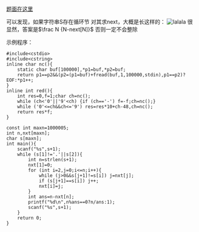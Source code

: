 [题面在这里](http://poj.org/problem?id=2406)

可以发现，如果字符串S存在循环节
对其求next，大概是长这样的：
![lalala](http://img.blog.csdn.net/20170801161033197?watermark/2/text/aHR0cDovL2Jsb2cuY3Nkbi5uZXQvbGlua2ZxeQ==/font/5a6L5L2T/fontsize/400/fill/I0JBQkFCMA==/dissolve/70/gravity/SouthEast)
很显然，答案是$\frac N {N-next[N]}$
否则一定不会整除

示例程序：

```
#include<cstdio>
#include<cstring>
inline char nc(){
	static char buf[100000],*p1=buf,*p2=buf;
	return p1==p2&&(p2=(p1=buf)+fread(buf,1,100000,stdin),p1==p2)?EOF:*p1++;
}
inline int red(){
	int res=0,f=1;char ch=nc();
	while (ch<'0'||'9'<ch) {if (ch=='-') f=-f;ch=nc();}
	while ('0'<=ch&&ch<='9') res=res*10+ch-48,ch=nc();
	return res*f; 
}

const int maxn=1000005;
int n,nxt[maxn];
char s[maxn];
int main(){
	scanf("%s",s+1);
	while (s[1]!='.'||s[2]){
		int n=strlen(s+1);
		nxt[1]=0;
		for (int i=2,j=0;i<=n;i++){
			while (j>0&&s[j+1]!=s[i]) j=nxt[j];
			if (s[j+1]==s[i]) j++;
			nxt[i]=j;
		}
		int ans=n-nxt[n];
		printf("%d\n",n%ans==0?n/ans:1);
		scanf("%s",s+1);
	}
	return 0;
}
```